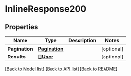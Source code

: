 # InlineResponse200

## Properties

Name | Type | Description | Notes
------------ | ------------- | ------------- | -------------
**Pagination** | [**Pagination**](Pagination.md) |  | [optional] 
**Results** | [**[]User**](User.md) |  | [optional] 

[[Back to Model list]](../README.md#documentation-for-models) [[Back to API list]](../README.md#documentation-for-api-endpoints) [[Back to README]](../README.md)


